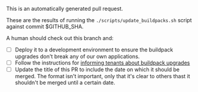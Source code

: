This is an automatically generated pull request.

These are the results of running the `./scripts/update_buildpacks.sh` script against commit $GITHUB_SHA.

A human should check out this branch and:

- [ ] Deploy it to a development environment to ensure the buildpack upgrades don't break any of our own applications.
- [ ] Follow the instructions for [informing tenants about buildpack upgrades](https://team-manual.cloud.service.gov.uk/guides/upgrading_CF,_bosh_and_stemcells/#buildpacks.)
- [ ] Update the title of this PR to include the date on which it should be merged. The format isn't important, only that
it's clear to others thast it shouldn't be merged until a certain date.